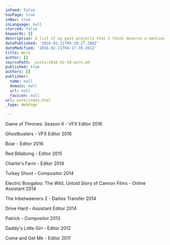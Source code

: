 ```yaml
---
inFeed: false
hasPage: true
inNav: true
inLanguage: null
starred: false
keywords: []
description: A list of my past projects that I think deserve a mention.
datePublished: '2016-02-11T04:18:27.286Z'
dateModified: '2016-02-11T04:17:39.301Z'
title: Work
author: []
sourcePath: _posts/2016-02-10-work.md
published: true
authors: []
publisher:
  name: null
  domain: null
  url: null
  favicon: null
url: work/index.html
_type: WebPage

---
```

Game of Thrones: Season 6 - VFX Editor 2016

Ghostbusters - VFX Editor 2016

Boar - Editor 2016

Red Billabong - Editor 2015

Charlie's Farm - Editor 2014

Turkey Shoot - Compositor 2014

Electric Boogaloo: The Wild, Untold Story of Cannon Films - Online Assistant 2014 

The Inbetweeners 2 - Dailies Transfer 2014 

Drive Hard - Assistant Editor 2014 

Patrick - Compositor 2013 

Daddy's Little Girl - Editor 2012 

Come and Get Me - Editor 2011